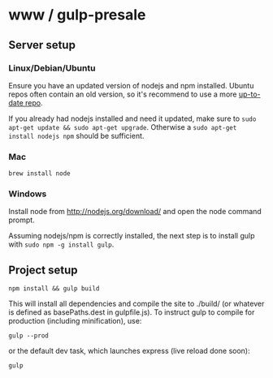 # www / gulp-presale

## Server setup

### Linux/Debian/Ubuntu
Ensure you have an updated version of nodejs and npm installed. Ubuntu repos often contain an old version, so it's recommend to use a more [up-to-date repo](https://launchpad.net/~chris-lea/+archive/node.js/).

If you already had nodejs installed and need it updated, make sure to `sudo apt-get update && sudo apt-get upgrade`. Otherwise a `sudo apt-get install nodejs npm` should be sufficient.

### Mac
`brew install node`

### Windows
Install node from http://nodejs.org/download/ and open the node command prompt.

Assuming nodejs/npm is correctly installed, the next step is to install gulp with `sudo npm -g install gulp`.


## Project setup
```
npm install && gulp build
```

This will install all dependencies and compile the site to ./build/ (or whatever is defined as basePaths.dest in gulpfile.js). To instruct gulp to compile for production (including minification), use:

```
gulp --prod
```

or the default dev task, which launches express (live reload done soon):
```
gulp
```

